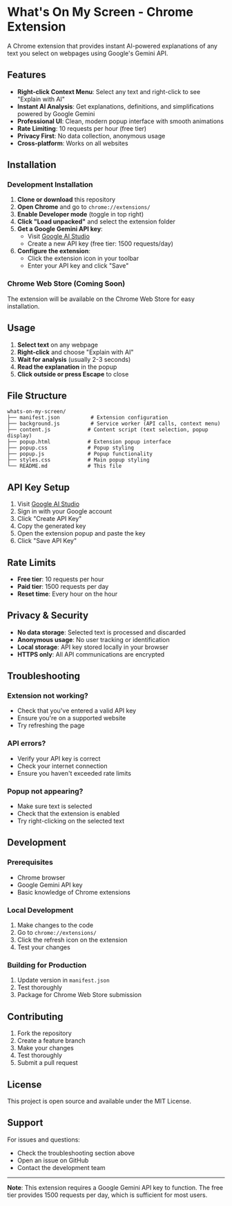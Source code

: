 # What's On My Screen - Chrome Extension

A Chrome extension that provides instant AI-powered explanations of any text you select on webpages using Google's Gemini API.

## Features

- **Right-click Context Menu**: Select any text and right-click to see "Explain with AI"
- **Instant AI Analysis**: Get explanations, definitions, and simplifications powered by Google Gemini
- **Professional UI**: Clean, modern popup interface with smooth animations
- **Rate Limiting**: 10 requests per hour (free tier)
- **Privacy First**: No data collection, anonymous usage
- **Cross-platform**: Works on all websites

## Installation

### Development Installation

1. **Clone or download** this repository
2. **Open Chrome** and go to `chrome://extensions/`
3. **Enable Developer mode** (toggle in top right)
4. **Click "Load unpacked"** and select the extension folder
5. **Get a Google Gemini API key**:
   - Visit [Google AI Studio](https://makersuite.google.com/app/apikey)
   - Create a new API key (free tier: 1500 requests/day)
6. **Configure the extension**:
   - Click the extension icon in your toolbar
   - Enter your API key and click "Save"

### Chrome Web Store (Coming Soon)

The extension will be available on the Chrome Web Store for easy installation.

## Usage

1. **Select text** on any webpage
2. **Right-click** and choose "Explain with AI"
3. **Wait for analysis** (usually 2-3 seconds)
4. **Read the explanation** in the popup
5. **Click outside or press Escape** to close

## File Structure

```
whats-on-my-screen/
├── manifest.json          # Extension configuration
├── background.js          # Service worker (API calls, context menu)
├── content.js            # Content script (text selection, popup display)
├── popup.html            # Extension popup interface
├── popup.css             # Popup styling
├── popup.js              # Popup functionality
├── styles.css            # Main popup styling
└── README.md             # This file
```

## API Key Setup

1. Visit [Google AI Studio](https://makersuite.google.com/app/apikey)
2. Sign in with your Google account
3. Click "Create API Key"
4. Copy the generated key
5. Open the extension popup and paste the key
6. Click "Save API Key"

## Rate Limits

- **Free tier**: 10 requests per hour
- **Paid tier**: 1500 requests per day
- **Reset time**: Every hour on the hour

## Privacy & Security

- **No data storage**: Selected text is processed and discarded
- **Anonymous usage**: No user tracking or identification
- **Local storage**: API key stored locally in your browser
- **HTTPS only**: All API communications are encrypted

## Troubleshooting

### Extension not working?
- Check that you've entered a valid API key
- Ensure you're on a supported website
- Try refreshing the page

### API errors?
- Verify your API key is correct
- Check your internet connection
- Ensure you haven't exceeded rate limits

### Popup not appearing?
- Make sure text is selected
- Check that the extension is enabled
- Try right-clicking on the selected text

## Development

### Prerequisites
- Chrome browser
- Google Gemini API key
- Basic knowledge of Chrome extensions

### Local Development
1. Make changes to the code
2. Go to `chrome://extensions/`
3. Click the refresh icon on the extension
4. Test your changes

### Building for Production
1. Update version in `manifest.json`
2. Test thoroughly
3. Package for Chrome Web Store submission

## Contributing

1. Fork the repository
2. Create a feature branch
3. Make your changes
4. Test thoroughly
5. Submit a pull request

## License

This project is open source and available under the MIT License.

## Support

For issues and questions:
- Check the troubleshooting section above
- Open an issue on GitHub
- Contact the development team

---

**Note**: This extension requires a Google Gemini API key to function. The free tier provides 1500 requests per day, which is sufficient for most users. 